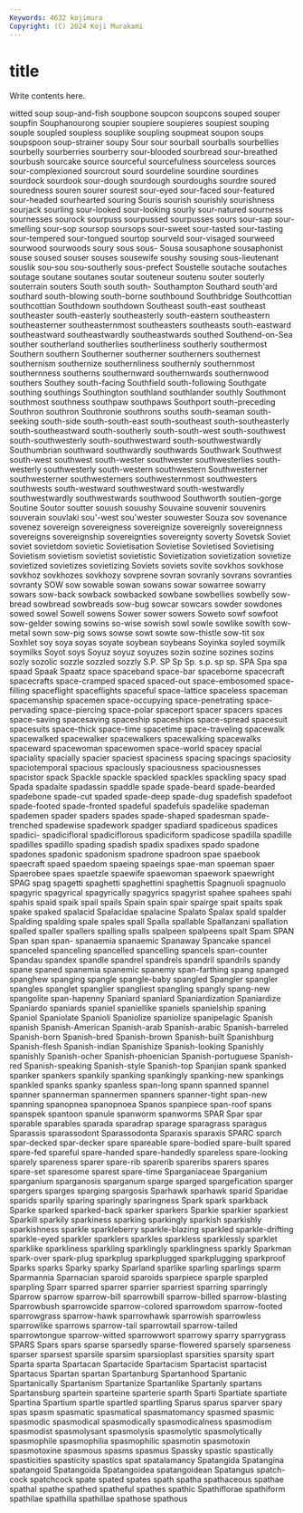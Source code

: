 ```yaml
---
Keywords: 4632 kojimura
Copyright: (C) 2024 Koji Murakami
---
```


# title

Write contents here.



witted soup soup-and-fish soupbone soupcon soupcons souped souper
soupfin Souphanourong soupier soupiere soupieres soupiest souping souple soupled soupless
souplike soupling soupmeat soupon soups soupspoon soup-strainer soupy Sour sour
sourball sourballs sourbellies sourbelly sourberries sourberry sour-blooded sourbread sour-breathed sourbush
sourcake source sourceful sourcefulness sourceless sources sour-complexioned sourcrout sourd sourdeline
sourdine sourdines sourdock sourdook sour-dough sourdough sourdoughs sourdre soured souredness
souren sourer sourest sour-eyed sour-faced sour-featured sour-headed sourhearted souring Souris
sourish sourishly sourishness sourjack sourling sour-looked sour-looking sourly sour-natured sourness
sournesses sourock sourpuss sourpussed sourpusses sours sour-sap sour-smelling sour-sop soursop
soursops sour-sweet sour-tasted sour-tasting sour-tempered sour-tongued sourtop sourveld sour-visaged sourweed
sourwood sourwoods soury sous sous- Sousa sousaphone sousaphonist souse soused
souser souses sousewife soushy sousing sous-lieutenant souslik sou-sou sou-southerly sous-prefect
Soustelle soutache soutaches soutage soutane soutanes soutar souteneur soutenu souter
souterly souterrain souters South south south- Southampton Southard south'ard southard
south-blowing south-borne southbound Southbridge Southcottian southcottian Southdown southdown Southeast south-east
southeast southeaster south-easterly southeasterly south-eastern southeastern southeasterner southeasternmost southeasters southeasts
south-eastward southeastward southeastwardly southeastwards southed Southend-on-Sea souther southerland southerlies southerliness
southerly southermost Southern southern Southerner southerner southerners southernest southernism southernize
southernliness southernly southernmost southernness southerns southernward southernwards southernwood southers Southey
south-facing Southfield south-following Southgate southing southings Southington southland southlander southly
Southmont southmost southness southpaw southpaws Southport south-preceding Southron southron Southronie
southrons souths south-seaman south-seeking south-side south-south-east south-southeast south-southeasterly south-southeastward south-southerly
south-south-west south-southwest south-southwesterly south-southwestward south-southwestwardly Southumbrian southward southwardly southwards Southwark
Southwest south-west southwest south-wester southwester southwesterlies south-westerly southwesterly south-western southwestern
Southwesterner southwesterner southwesterners southwesternmost southwesters southwests south-westward southwestward south-westwardly southwestwardly
southwestwards southwood Southworth soutien-gorge Soutine Soutor soutter souush souushy Souvaine
souvenir souvenirs souverain souvlaki sou'-west sou'wester souwester Souza sov sovenance
sovenez sovereign sovereigness sovereignize sovereignly sovereignness sovereigns sovereignship sovereignties sovereignty
soverty Sovetsk Soviet soviet sovietdom sovietic Sovietisation Sovietise Sovietised Sovietising
Sovietism sovietism sovietist sovietistic Sovietization sovietization sovietize sovietized sovietizes sovietizing
Soviets soviets sovite sovkhos sovkhose sovkhoz sovkhozes sovkhozy sovprene sovran
sovranly sovrans sovranties sovranty SOW sow sowable sowan sowans sowar
sowarree sowarry sowars sow-back sowback sowbacked sowbane sowbellies sowbelly sow-bread
sowbread sowbreads sow-bug sowcar sowcars sowder sowdones sowed sowel Sowell
sowens Sower sower sowers Soweto sowf sowfoot sow-gelder sowing sowins
so-wise sowish sowl sowle sowlike sowlth sow-metal sown sow-pig sows
sowse sowt sowte sow-thistle sow-tit sox Soxhlet soy soya soyas
soyate soybean soybeans Soyinka soyled soymilk soymilks Soyot soys Soyuz
soyuz soyuzes sozin sozine sozines sozins sozly sozolic sozzle sozzled
sozzly S.P. SP Sp Sp. s.p. sp sp. SPA Spa
spa spaad Spaak Spaatz space spaceband space-bar spaceborne spacecraft spacecrafts
space-cramped spaced spaced-out space-embosomed space-filling spaceflight spaceflights spaceful space-lattice spaceless
spaceman spacemanship spacemen space-occupying space-penetrating space-pervading space-piercing space-polar spaceport spacer
spacers spaces space-saving spacesaving spaceship spaceships space-spread spacesuit spacesuits space-thick
space-time spacetime space-traveling spacewalk spacewalked spacewalker spacewalkers spacewalking spacewalks spaceward
spacewoman spacewomen space-world spacey spacial spaciality spacially spacier spaciest spaciness
spacing spacings spaciosity spaciotemporal spacious spaciously spaciousness spaciousnesses spacistor spack
Spackle spackle spackled spackles spackling spacy spad Spada spadaite spadassin
spaddle spade spade-beard spade-bearded spadebone spade-cut spaded spade-deep spade-dug spadefish
spadefoot spade-footed spade-fronted spadeful spadefuls spadelike spademan spademen spader spaders
spades spade-shaped spadesman spade-trenched spadewise spadework spadger spadiard spadiceous spadices
spadici- spadicifloral spadiciflorous spadiciform spadicose spadilla spadille spadilles spadillo spading
spadish spadix spadixes spado spadone spadones spadonic spadonism spadrone spadroon
spae spaebook spaecraft spaed spaedom spaeing spaeings spae-man spaeman spaer
Spaerobee spaes spaetzle spaewife spaewoman spaework spaewright SPAG spag spagetti
spaghetti spaghettini spaghettis Spagnuoli spagnuolo spagyric spagyrical spagyrically spagyrics spagyrist
spahee spahees spahi spahis spaid spaik spail spails Spain spain
spair spairge spait spaits spak spake spaked spalacid Spalacidae spalacine
Spalato Spalax spald spalder Spalding spalding spale spales spall Spalla
spallable Spallanzani spallation spalled spaller spallers spalling spalls spalpeen spalpeens
spalt Spam SPAN Span span span- spanaemia spanaemic Spanaway Spancake
spancel spanceled spanceling spancelled spancelling spancels span-counter Spandau spandex spandle
spandrel spandrels spandril spandrils spandy spane spaned spanemia spanemic spanemy
span-farthing spang spanged spanghew spanging spangle spangle-baby spangled Spangler spangler
spangles spanglet spanglier spangliest spangling spangly spang-new spangolite span-hapenny Spaniard
spaniard Spaniardization Spaniardize Spaniardo spaniards spaniel spaniellike spaniels spanielship spaning
Spaniol Spaniolate Spanioli Spaniolize spaniolize spanipelagic Spanish spanish Spanish-American Spanish-arab
Spanish-arabic Spanish-barreled Spanish-born Spanish-bred Spanish-brown Spanish-built Spanishburg Spanish-flesh Spanish-indian Spanishize
Spanish-looking Spanishly spanishly Spanish-ocher Spanish-phoenician Spanish-portuguese Spanish-red Spanish-speaking Spanish-style Spanish-top
Spanjian spank spanked spanker spankers spankily spanking spankingly spanking-new spankings
spankled spanks spanky spanless span-long spann spanned spannel spanner spannerman
spannermen spanners spanner-tight span-new spanning spanopnea spanopnoea Spanos spanpiece span-roof
spans spanspek spantoon spanule spanworm spanworms SPAR Spar spar sparable
sparables sparada sparadrap sparage sparagrass sparagus Sparassis sparassodont Sparassodonta Sparaxis
sparaxis SPARC sparch spar-decked spar-decker spare spareable spare-bodied spare-built spared
spare-fed spareful spare-handed spare-handedly spareless spare-looking sparely spareness sparer spare-rib
sparerib spareribs sparers spares spare-set sparesome sparest spare-time Sparganiaceae Sparganium
sparganium sparganosis sparganum sparge sparged spargefication sparger spargers sparges sparging
spargosis Sparhawk sparhawk sparid Sparidae sparids sparily sparing sparingly sparingness
Spark spark sparkback Sparke sparked sparked-back sparker sparkers Sparkie sparkier
sparkiest Sparkill sparkily sparkiness sparking sparkingly sparkish sparkishly sparkishness sparkle
sparkleberry sparkle-blazing sparkled sparkle-drifting sparkle-eyed sparkler sparklers sparkles sparkless sparklessly
sparklet sparklike sparkliness sparkling sparklingly sparklingness sparkly Sparkman spark-over spark-plug
sparkplug sparkplugged sparkplugging sparkproof Sparks sparks Sparky sparky Sparland sparlike
sparling sparlings sparm Sparmannia Sparnacian sparoid sparoids sparpiece sparple sparpled
sparpling Sparr sparred sparrer sparrier sparriest sparring sparringly Sparrow sparrow
sparrow-bill sparrowbill sparrow-billed sparrow-blasting Sparrowbush sparrowcide sparrow-colored sparrowdom sparrow-footed sparrowgrass
sparrow-hawk sparrowhawk sparrowish sparrowless sparrowlike sparrows sparrow-tail sparrowtail sparrow-tailed sparrowtongue
sparrow-witted sparrowwort sparrowy sparry sparrygrass SPARS Spars spars sparse sparsedly
sparse-flowered sparsely sparseness sparser sparsest sparsile sparsim sparsioplast sparsities sparsity
spart Sparta sparta Spartacan Spartacide Spartacism Spartacist spartacist Spartacus Spartan
spartan Spartanburg Spartanhood Spartanic Spartanically Spartanism Spartanize Spartanlike Spartanly spartans
Spartansburg spartein sparteine sparterie sparth Sparti Spartiate spartiate Spartina Spartium
spartle spartled spartling Sparus sparus sparver spary spas spasm spasmatic
spasmatical spasmatomancy spasmed spasmic spasmodic spasmodical spasmodically spasmodicalness spasmodism spasmodist
spasmolysant spasmolysis spasmolytic spasmolytically spasmophile spasmophilia spasmophilic spasmotin spasmotoxin spasmotoxine
spasmous spasms spasmus Spassky spastic spastically spasticities spasticity spastics spat
spatalamancy Spatangida Spatangina spatangoid Spatangoida Spatangoidea spatangoidean Spatangus spatch-cock spatchcock
spate spated spates spath spatha spathaceous spathae spathal spathe spathed
spatheful spathes spathic Spathiflorae spathiform spathilae spathilla spathillae spathose spathous
